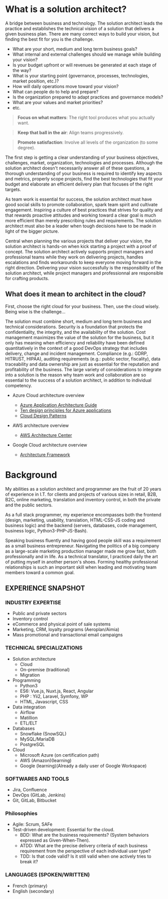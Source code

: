 # What is a solution architect?

A bridge between business and technology. The solution architect leads the practice and establishes the technical vision of a solution that delivers a given business plan. There are many correct ways to build your vision, but finding the best fit for you is the challenge.

- What are your short, medium and long term business goals?
- What internal and external challenges should we manage while building your vision?
- Is your budget upfront or will revenues be generated at each stage of the way?
- What is your starting point (governance, processes, technologies, market position, etc.)?
- How will daily operations move toward your vision?
- What can people do to help and prepare?
- Is the organization prepared to adapt practices and governance models? 
- What are your values and market priorities?
- etc.

> **Focus on what matters**: The right tool produces what you actually want.

> **Keep that ball in the air**: Align teams progressively.

> **Promote satisfaction**: Involve all levels of the organization (to some degree).

The first step is getting a clear understanding of your business objectives, challenges, market, organization, technologies and processes. Although the solution architect doesn't necessarily answer all of these questions, a thorough understanding of your business is required to identify key aspects and metrics, properly scope projects, find the best technologies that fit your budget and elaborate an efficient delivery plan that focuses of the right targets.

As team work is essential for success, the solution architect must have good social skills to promote collaboration, spark team spirit and cultivate engagement. Inspiring a culture of best practices that strives for quality and that rewards proactive attitudes and working toward a clear goal is much more efficient than merely prescribing rules and requirements. The solution architect must also be a leader when tough decisions have to be made in light of the bigger picture.

Central when planning the various projects that deliver your vision, the solution architect is hands-on when kick starting a project with a proof of concept. The solution architect actively supports project managers and professional teams while they work on delivering projects, handles escalations and finds workarounds to keep everyone moving forward in the right direction. Delivering your vision successfully is the responsibility of the solution architect, while project managers and professionnal are responsible for crafting products.

## What does it mean to architect in the cloud?

First, choose the right cloud for your business. Then, use the cloud wisely. Being wise is the challenge...

The solution must combine short, medium and long term business and technical considerations. Security is a foundation that protects the confidentiality, the integrity, and the availability of the solution. Cost management maximizes the value of the solution for the business, but it only has meaning when efficiency and reliability have been defined quantitatively in the context of a good DevOps strategy that includes delivery, change and incident management. Compliance (e.g.: GDRP, HITRUST, HIPAA), auditing requirements (e.g.: public sector, fiscality), data traceability and data ownership are just as essential for the reputation and profitability of the business. The large variety of considerations to integrate into a solution is the reason why team work and collaboration are so essential to the success of a solution architect, in addition to individual competency.

- Azure Cloud architecture overview
  - [Azure Application Architecture Guide](https://docs.microsoft.com/en-us/azure/architecture/guide/)
  - [Ten design principles for Azure applications](https://docs.microsoft.com/en-us/azure/architecture/guide/design-principles/)
  - [Cloud Design Patterns](https://docs.microsoft.com/en-us/azure/architecture/patterns/)
  
- AWS architecture overview
  - [AWS Architecture Center](https://aws.amazon.com/architecture/)
  
- Google Cloud architecture overview
  - [Architecture Framework](https://cloud.google.com/architecture/framework)

# Background

My abilities as a solution architect and programmer are the fruit of 20 years of experience in I.T. for clients and projects of various sizes in retail, B2B, B2C, online marketing, translation and inventory control, in both the private and the public sectors. 

As a full stack programmer, my experience encompasses both the frontend (design, marketing, usability, translation, HTML-CSS-JS coding and business logic) and the backend (servers, databases, code management, business logic, Python3-PHP-JS-Bash).

Speaking business fluently and having good people skill was a requirement as a small business entrepreneur. Navigating the politics of a big company as a large-scale marketing production manager made me grow fast, both professionally and in life. As a technical translator, I practiced daily the art of putting myself in another person's shoes. Forming healthy professional relationships is such an important skill when leading and motivating team members toward a common goal.

## EXPERIENCE SNAPSHOT

### INDUSTRY EXPERTISE
- Public and private sectors
- Inventory control
- eCommerce and physical point
of sale systems
- Marketing, CRM, loyalty
programs (Aeroplan/Aimia)
- Mass promotional and
transactional email campaigns

### TECHNICAL SPECIALIZATIONS
- Solution architecture
  - Cloud
  - On-premise (traditional)
  - Migration
- Programming
  - Python3
  - ES6: Vue.js, Nuxt.js, React, Angular
  - PHP : Yii2, Laravel, Symfony, WP
  - HTML, Javascript, CSS
- Data integration
  - Airflow
  - Matillion
  - ETL/ELT
- Databases
  - Snowflake (SnowSQL)
  - MySQL/MariaDB
  - PostgreSQL
- Cloud
  - Microsoft Azure (on certification path)
  - AWS (Amazon)(learning)
  - Google (learning)(Already a daily user of Google Workspace)

### SOFTWARES AND TOOLS
- Jira, Confluence
- DevOps (GitLab, Jenkins)
- Git, GitLab, Bitbucket

### Philosophies
- Agile: Scrum, SAFe
- Test-driven development: Essential for the cloud.
  - BDD: What are the business requirements? (System behaviors expressed as Given-When-Then).
  - ATDD: What are the precise delivery criteria of each business requirement from the perspective of each individual user type?
  - TDD: Is that code valid? Is it still valid when one actively tries to break it?

### LANGUAGES (SPOKEN/WRITTEN)
- French (primary)
- English (secondary)
